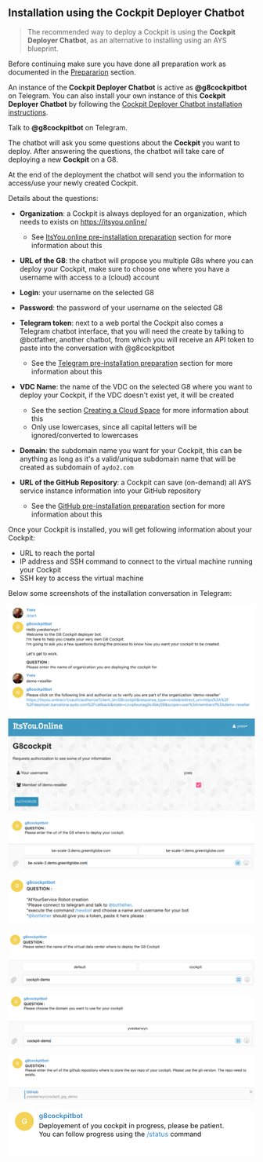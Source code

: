 ## Installation using the Cockpit Deployer Chatbot

> The recommended way to deploy a Cockpit is using the **Cockpit Deployer Chatbot**, as an alternative to installing using an AYS blueprint.

Before continuing make sure you have done all preparation work as documented in the [Prepararion](../prep/prep.md) section.

An instance of the **Cockpit Deployer Chatbot** is active as **@g8cockpitbot** on Telegram. You can also install your own instance of this **Cockpit Deployer Chatbot** by following the [Cockpit Deployer Chatbot installation instructions](installation-of-the-deployer-chatbot.md).

Talk to **@g8cockpitbot** on Telegram.  

The chatbot will ask you some questions about the **Cockpit** you want to deploy. After answering the questions, the chatbot will take care of deploying a new **Cockpit** on a G8.

At the end of the deployment the chatbot will send you the information to access/use your newly created Cockpit.

Details about the questions:

- **Organization**: a Cockpit is always deployed for an organization, which needs to exists on https://itsyou.online/
  - See [ItsYou.online pre-installation preparation](../prep/Itsyou.online/Itsyou-online.md) section for more information about this

  
- **URL of the G8**: the chatbot will propose you multiple G8s where you can deploy your Cockpit, make sure to choose one where you have a username with access to a (cloud) account

- **Login**: your username on the selected G8

- **Password**: the password of your username on the selected G8

- **Telegram token**: next to a web portal the Cockpit also comes a Telegram chatbot interface, that you will need the create by talking to @botfather, another chatbot, from which you will receive an API token to paste into the conversation with @g8cockpitbot
  - See the [Telegram pre-installation preparation](../prep/Telegram/Telegram.md) section for more information about this


- **VDC Name**: the name of the VDC on the selected G8 where you want to deploy your Cockpit, if the VDC doesn't exist yet, it will be created
  - See the section [Creating a Cloud Space](../prep/CloudSpace/CloudSpace.md) for more information about this
  - Only use lowercases, since all capital letters will be ignored/converted to lowercases


- **Domain**: the subdomain name you want for your Cockpit, this can be anything as long as it's a valid/unique subdomain name that will be created as subdomain of `aydo2.com`

- **URL of the GitHub Repository**: a Cockpit can save (on-demand) all AYS service instance information into your GitHub repository
  - See the [GitHub pre-installation preparation](../prep/GitHub/GitHub.md) section for more information about this


Once your Cockpit is installed, you will get following information about your Cockpit:

- URL to reach the portal
- IP address and SSH command to connect to the virtual machine running your Cockpit
- SSH key to access the virtual machine

Below some screenshots of the installation conversation in Telegram:

![](organization-name-and-authorization-request-URL.png)

![](authorization-request.png)

![](URL-of-G8.png)

![](telegram-token.png)

![](vdc-name.png)

![](domain-name.png)

![](GitHub-URL.png)

![](deployment-in-progress.png)
